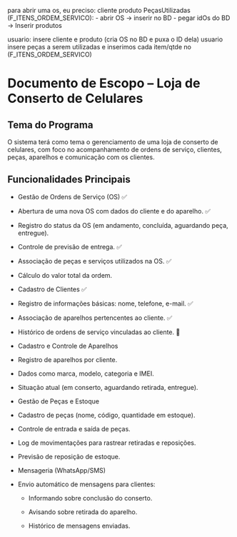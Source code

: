 para abrir uma os, eu preciso:
cliente
produto
PeçasUtilizadas (F_ITENS_ORDEM_SERVICO):
	- abrir OS -> inserir no BD
	- pegar idOs do BD -> Inserir produtos



usuario:
	insere cliente e produto
	(cria OS no BD e puxa o ID dela)
	usuario insere peças a serem utilizadas e inserimos cada item/qtde no (F_ITENS_ORDEM_SERVICO)

# Documento de Escopo – Loja de Conserto de Celulares
## Tema do Programa

O sistema terá como tema o gerenciamento de uma loja de conserto de celulares, com foco no acompanhamento de ordens de serviço, clientes, peças, aparelhos e comunicação com os clientes.

## Funcionalidades Principais

- Gestão de Ordens de Serviço (OS) ✅

- Abertura de uma nova OS com dados do cliente e do aparelho. ✅

- Registro do status da OS (em andamento, concluída, aguardando peça, entregue).

- Controle de previsão de entrega. ✅

- Associação de peças e serviços utilizados na OS. ✅

- Cálculo do valor total da ordem.

- Cadastro de Clientes ✅

- Registro de informações básicas: nome, telefone, e-mail. ✅

- Associação de aparelhos pertencentes ao cliente. ✅

- Histórico de ordens de serviço vinculadas ao cliente. 🚧

- Cadastro e Controle de Aparelhos

- Registro de aparelhos por cliente.

- Dados como marca, modelo, categoria e IMEI.

- Situação atual (em conserto, aguardando retirada, entregue).

- Gestão de Peças e Estoque

- Cadastro de peças (nome, código, quantidade em estoque).

- Controle de entrada e saída de peças.

- Log de movimentações para rastrear retiradas e reposições.

- Previsão de reposição de estoque.

- Mensageria (WhatsApp/SMS)

- Envio automático de mensagens para clientes:
    - Informando sobre conclusão do conserto.

    - Avisando sobre retirada do aparelho.

    - Histórico de mensagens enviadas.
